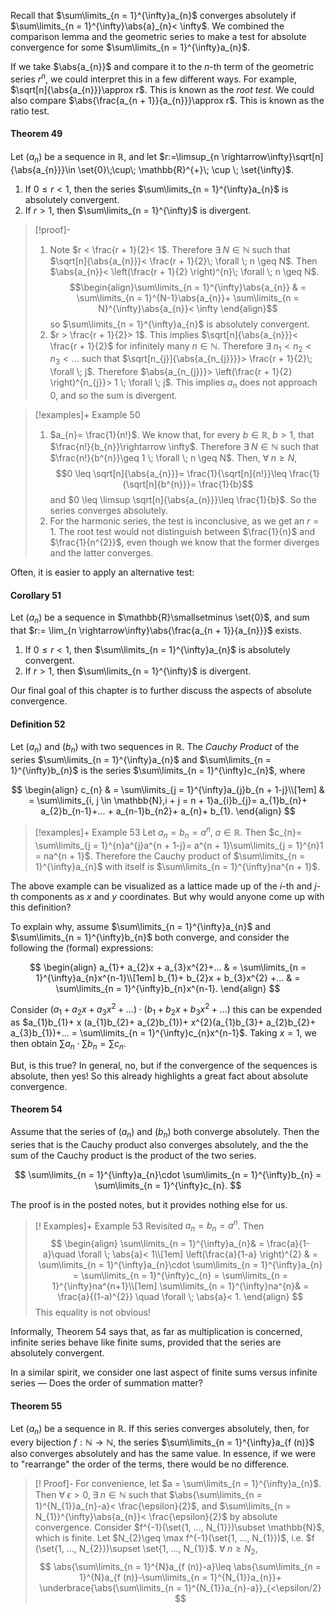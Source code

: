 Recall that $\sum\limits_{n = 1}^{\infty}a_{n}$ converges absolutely if $\sum\limits_{n = 1}^{\infty}\abs{a}_{n}< \infty$. We combined the comparison lemma and the geometric series to make a test for absolute convergence for some $\sum\limits_{n = 1}^{\infty}a_{n}$.

If we take $\abs{a_{n}}$ and compare it to the $n$-th term of the geometric series $r^{n}$, we could interpret this in a few different ways. For example, $\sqrt[n]{\abs{a_{n}}}\approx r$. This is known as the *root test*. We could also compare $\abs{\frac{a_{n + 1}}{a_{n}}}\approx r$. This is known as the ratio test.

#### Theorem 49

Let $(a_{n})$ be a sequence in $\mathbb{R}$, and let $r:=\limsup_{n \rightarrow\infty}\sqrt[n]{\abs{a_{n}}}\in \set{0}\;\cup\; \mathbb{R}^{+}\; \cup \; \set{\infty}$.
1. If $0 \leq r < 1$, then the series $\sum\limits_{n = 1}^{\infty}a_{n}$ is absolutely convergent.
2. If $r > 1$, then $\sum\limits_{n = 1}^{\infty}$ is divergent.

>[!proof]-
>1. Note $r < \frac{r + 1}{2}< 1$. Therefore $\exists \; N \in \mathbb{N}$ such that $\sqrt[n]{\abs{a_{n}}}< \frac{r + 1}{2}\; \forall \; n \geq N$. Then $\abs{a_{n}}< \left(\frac{r + 1}{2} \right)^{n}\; \forall \; n \geq N$. $$\begin{align}\sum\limits_{n = 1}^{\infty}\abs{a_{n}} & = \sum\limits_{n = 1}^{N-1}\abs{a_{n}}+ \sum\limits_{n = N}^{\infty}\abs{a_{n}}< \infty \end{align}$$ so $\sum\limits_{n = 1}^{\infty}a_{n}$ is absolutely convergent.
>2. $r > \frac{r + 1}{2}> 1$. This implies $\sqrt[n]{\abs{a_{n}}}< \frac{r + 1}{2}$ for infinitely many $n \in \mathbb{N}$. Therefore $\exists \; n_{1}< n_{2}< n_{3}<...$ such that $\sqrt[n_{j}]{\abs{a_{n_{j}}}}> \frac{r + 1}{2}\; \forall \; j$. Therefore $\abs{a_{n_{j}}}> \left(\frac{r + 1}{2} \right)^{n_{j}}> 1 \; \forall \; j$. This implies $a_{n}$ does not approach $0$, and so the sum is divergent.

>[!examples]+ Example 50
>1. $a_{n}= \frac{1}{n!}$. We know that, for every $b \in \mathbb{R}, \; b > 1$, that $\frac{n!}{b_{n}}\rightarrow \infty$. Therefore $\exists \; N \in \mathbb{N}$ such that $\frac{n!}{b^{n}}\geq 1 \; \forall \; n \geq N$. Then, $\forall \; n \geq N$, $$0 \leq \sqrt[n]{\abs{a_{n}}}= \frac{1}{\sqrt[n]{n!}}\leq \frac{1}{\sqrt[n]{b^{n}}}= \frac{1}{b}$$ and $0 \leq \limsup \sqrt[n]{\abs{a_{n}}}\leq \frac{1}{b}$. So the series converges absolutely.
>2. For the harmonic series, the test is inconclusive, as we get an $r = 1$. The root test would not distinguish between $\frac{1}{n}$ and $\frac{1}{n^{2}}$, even though we know that the former diverges and the latter converges.

Often, it is easier to apply an alternative test:

#### Corollary 51

Let $(a_{n})$ be a sequence in $\mathbb{R}\smallsetminus \set{0}$, and sum that $r:= \lim_{n \rightarrow\infty}\abs{\frac{a_{n + 1}}{a_{n}}}$ exists.
1. If $0 \leq r < 1$, then $\sum\limits_{n = 1}^{\infty}a_{n}$ is absolutely convergent.
2. If $r > 1$, then $\sum\limits_{n = 1}^{\infty}$ is divergent.

Our final goal of this chapter is to further discuss the aspects of absolute convergence.

#### Definition 52

Let $(a_{n})$ and $(b_{n})$ with two sequences  in $\mathbb{R}$. The *Cauchy Product* of the series $\sum\limits_{n = 1}^{\infty}a_{n}$ and $\sum\limits_{n = 1}^{\infty}b_{n}$ is the series $\sum\limits_{n = 1}^{\infty}c_{n}$, where

$$
\begin{align}
c_{n} & = \sum\limits_{j = 1}^{\infty}a_{j}b_{n + 1-j}\\[1em]
& = \sum\limits_{i, j \in \mathbb{N},i + j = n + 1}a_{i}b_{j}= a_{1}b_{n}+ a_{2}b_{n-1}+... + a_{n-1}b_{n2}+ a_{n}+ b_{1}.
\end{align}
$$

>[!examples]+ Example 53
>Let $a_{n}= b_{n}= a^{n}, \; a \in \mathbb{R}$. Then $c_{n}= \sum\limits_{j = 1}^{n}a^{j}a^{n + 1-j}= a^{n + 1}\sum\limits_{j = 1}^{n}1 = na^{n + 1}$. Therefore the Cauchy product of $\sum\limits_{n = 1}^{\infty}a_{n}$ with itself is $\sum\limits_{n = 1}^{\infty}na^{n + 1}$.

The above example can be visualized as a lattice made up of the $i$-th and $j$-th components as $x$ and $y$ coordinates. But why would anyone come up with this definition?

To explain why, assume $\sum\limits_{n = 1}^{\infty}a_{n}$ and $\sum\limits_{n = 1}^{\infty}b_{n}$ both converge, and consider the following the (formal) expressions:

$$
\begin{align}
a_{1}+ a_{2}x + a_{3}x^{2}+... & = \sum\limits_{n = 1}^{\infty}a_{n}x^{n-1}\\[1em]
b_{1}+ b_{2}x + b_{3}x^{2} +... & = \sum\limits_{n = 1}^{\infty}b_{n}x^{n-1}.
\end{align}
$$

Consider $(a_{1}+ a_{2}x + a_{3}x^{2}+...)\cdot (b_{1}+ b_{2}x + b_{3}x^{2}+...)$ this can be expended as $a_{1}b_{1}+ x (a_{1}b_{2}+ a_{2}b_{1})+ x^{2}(a_{1}b_{3}+ a_{2}b_{2}+ a_{3}b_{1})+... = \sum\limits_{n = 1}^{\infty}c_{n}x^{n-1}$. Taking $x = 1$, we then obtain $\sum\limits{a_{n}}\cdot \sum\limits b_{n}= \sum\limits c_{n}$.

But, is this true? In general, no, but if the convergence of the sequences is absolute, then yes! So this already highlights a great fact about absolute convergence.

#### Theorem 54

Assume that the series of $(a_{n})$ and $(b_{n})$ both converge absolutely. Then the series that is the Cauchy product also converges absolutely, and the the sum of the Cauchy product is the product of the two series.

$$
\sum\limits_{n = 1}^{\infty}a_{n}\cdot \sum\limits_{n = 1}^{\infty}b_{n} =  \sum\limits_{n = 1}^{\infty}c_{n}.
$$

The proof is in the posted notes, but it provides nothing else for us.

>[! Examples]+ Example 53 Revisited
>$a_{n}=b_{n}= a^{n}$. Then
>$$
\begin{align}
\sum\limits_{n = 1}^{\infty}a_{n}& = \frac{a}{1-a}\quad \forall \; \abs{a}< 1\\[1em]
\left(\frac{a}{1-a} \right)^{2} & = \sum\limits_{n = 1}^{\infty}a_{n}\cdot \sum\limits_{n = 1}^{\infty}a_{n} = \sum\limits_{n = 1}^{\infty}c_{n} = \sum\limits_{n = 1}^{\infty}na^{n+1}\\[1em]
\sum\limits_{n = 1}^{\infty}na^{n}& = \frac{a}{(1-a)^{2}} \quad \forall \; \abs{a}< 1.
\end{align}
>$$
>This equality is not obvious!

Informally, Theorem 54 says that, as far as multiplication is concerned, infinite series behave like finite sums, provided that the series are absolutely convergent.

In a similar spirit, we consider one last aspect of finite sums versus infinite series — Does the order of summation matter?

#### Theorem 55

Let $(a_{n})$ be a sequence in $\mathbb{R}$. If this series converges absolutely, then, for every bijection $f:\mathbb{N}\rightarrow \mathbb{N}$, the series $\sum\limits_{n = 1}^{\infty}a_{f (n)}$ also converges absolutely and has the same value. In essence, if we were to "rearrange" the order of the terms, there would be no difference.

>[! Proof]-
>For convenience, let $a = \sum\limits_{n = 1}^{\infty}a_{n}$. Then $\forall \; \epsilon > 0, \; \exists \; n \in \mathbb{N}$ such that $\abs{\sum\limits_{n = 1}^{N_{1}}a_{n}-a}< \frac{\epsilon}{2}$, and $\sum\limits_{n = N_{1}}^{\infty}\abs{a_{n}}< \frac{\epsilon}{2}$ by absolute convergence. Consider $f^{-1}(\set{1, ..., N_{1}})\subset \mathbb{N}$, which is finite. Let $N_{2}\geq \max f^{-1}(\set{1, ..., N_{1}})$, i.e. $f (\set{1, ..., N_{2}})\supset \set{1, ..., N_{1}}$.
>$\forall \; n \geq N_{2}$, 
>$$
\abs{\sum\limits_{n = 1}^{N}a_{f (n)}-a}\leq \abs{\sum\limits_{n = 1}^{N}a_{f (n)}-\sum\limits_{n = 1}^{N_{1}}a_{n}}+ \underbrace{\abs{\sum\limits_{n = 1}^{N_{1}}a_{n}-a}}_{<\epsilon/2}
>$$